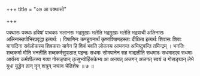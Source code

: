 +++
title = "०७ आ पक्थासो"

+++

पक्थासः पक्थाः हविषां पाचकाः भलानसः भद्रमुखाः भलेति भद्रमुखाः भलेति भद्रवाची अलिनासः अलिनास्तपोभिरप्रवृद्धा इत्यर्थः । विषाणिनः कण्डूयनार्थं कृष्णविषाणहस्ताः दीक्षिता इत्यर्थः शिवासः शिवाः यागादिना सर्वलोकस्य शिवकराः यागेन हि शिवं भवति लोकस्य आभनन्त अभिष्टुवन्ति तमिन्द्रम् । भनतिः शब्दकर्मा मौति भनतीति शब्दकर्मसुपाठात् यइन्द्रः सधमाः सोमपानेन सह माद्यतीति सधमादः सधमादएव सधमाः आर्यस्य कर्मशीलस्य गव्या गोसङ्घान् तृत्सुभ्योहिंसकेभ्य आ अनयत् अजगन् अजगत् स्वयं च गोसङ्घान् लेभे युधा युद्धेन तान् नॄन् शत्रून् जघान चेतिशेषः ॥ ७ ॥